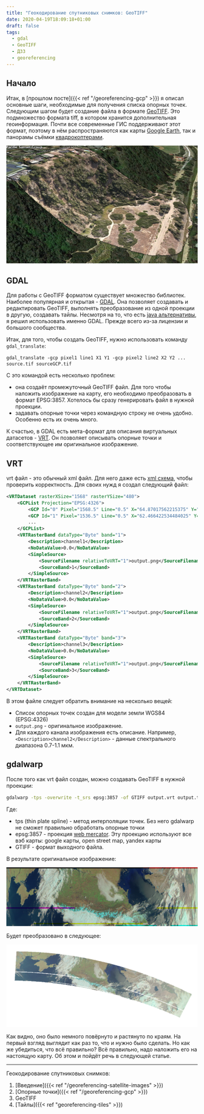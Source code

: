 ```yaml
---
title: "Геокодирование спутниковых снимков: GeoTIFF"
date: 2020-04-19T18:09:18+01:00
draft: false
tags:
  - gdal
  - GeoTIFF
  - ДЗЗ
  - georeferencing
---
```

## Начало

Итак, в [прошлом посте]({{< ref "/georeferencing-gcp" >}}) я описал основные шаги, необходимые для получения списка опорных точек. Следующим шагом будет создание файла в формате [GeoTIFF](https://en.wikipedia.org/wiki/GeoTIFF). Это подмножество формата tiff, в котором хранится дополнительная геоинформация. Почти все современные ГИС поддерживают этот формат, поэтому в нём распространяются как карты [Google Earth](https://developers.google.com/earth-engine/exporting), так и панорамы съёмки [квадрокоптерами](https://support.dronedeploy.com/docs/data-export-formats).

![](img/1.png)

## GDAL

Для работы с GeoTIFF форматом существует множество библиотек. Наиболее популярная и открытая - [GDAL](https://gdal.org). Она позволяет создавать и редактировать GeoTIFF, выполнять преобразование из одной проекции в другую, создавать тайлы. Несмотря на то, что есть [java альтернативы](https://www.geotools.org), я решил использовать именно GDAL. Прежде всего из-за лицензии и большого сообщества.

Итак, для того, чтобы создать GeoTIFF, нужно использовать команду ```gdal_translate```:

```
gdal_translate -gcp pixel1 line1 X1 Y1 -gcp pixel2 line2 X2 Y2 ... source.tif sourceGCP.tif
```

С это командой есть несколько проблем:

 * она создаёт промежуточный GeoTIFF файл. Для того чтобы наложить изображение на карту, его необходимо преобразовать в формат EPSG:3857. Хотелось бы сразу генерировать файл в нужной проекции.
 * задавать опорные точки через командную строку не очень удобно. Особенно есть их очень много.
 
К счастью, в GDAL есть мета-формат для описания виртуальных датасетов - [VRT](https://gdal.org/drivers/raster/vrt.html). Он позволяет описывать опорные точки и соответствующее им оригинальное изображение.

## VRT

vrt файл - это обычный xml файл. Для него даже есть [xml схема](https://raw.githubusercontent.com/OSGeo/gdal/master/gdal/data/gdalvrt.xsd), чтобы проверить корректность. Для своих нужд я создал следующий файл: 

```xml
<VRTDataset rasterXSize="1568" rasterYSize="480">
	<GCPList Projection="EPSG:4326">
		<GCP Id="0" Pixel="1568.5" Line="0.5" X="64.87017562215375" Y="41.05354188002164" Z="0.0" />
		<GCP Id="1" Pixel="1536.5" Line="0.5" X="62.466422534484025" Y="41.906597006909756" Z="0.0" />
		...
	</GCPList>
	<VRTRasterBand dataType="Byte" band="1">
		<Description>channel1</Description>
		<NoDataValue>0.0</NoDataValue>
		<SimpleSource>
			<SourceFilename relativeToVRT="1">output.png</SourceFilename>
			<SourceBand>1</SourceBand>
		</SimpleSource>
	</VRTRasterBand>
	<VRTRasterBand dataType="Byte" band="2">
		<Description>channel2</Description>
		<NoDataValue>0.0</NoDataValue>
		<SimpleSource>
			<SourceFilename relativeToVRT="1">output.png</SourceFilename>
			<SourceBand>2</SourceBand>
		</SimpleSource>
	</VRTRasterBand>
	<VRTRasterBand dataType="Byte" band="3">
		<Description>channel3</Description>
		<NoDataValue>0.0</NoDataValue>
		<SimpleSource>
			<SourceFilename relativeToVRT="1">output.png</SourceFilename>
			<SourceBand>3</SourceBand>
		</SimpleSource>
	</VRTRasterBand>
</VRTDataset>
```

В этом файле следует обратить внимание на несколько вещей:

 * Список опорных точек создан для модели земли WGS84 (EPSG:4326) 
 * ```output.png``` - оригинальное изображение.
 * Для каждого канала изображения есть описание. Например, ```<Description>channel2</Description>``` - данные спектрального диапазона 0.7-1.1 мкм.

## gdalwarp

После того как vrt файл создан, можно создавать GeoTIFF в нужной проекции:

```bash
gdalwarp -tps -overwrite -t_srs epsg:3857 -of GTIFF output.vrt output.tif
```

Где:

 * tps (thin plate spline) - метод интерполяции точек. Без него gdalwarp не сможет правильно обработать опорные точки
 * epsg:3857 - проекция [web mercator](https://en.wikipedia.org/wiki/Web_Mercator_projection). Эту проекцию используют все вэб карты: google карты, open street map, yandex карты
 * GTIFF - формат выходного файла.
 
В результате оригинальное изображение:

![](/img/georeferencing-satellite-images/1.png)

Будет преобразовано в следующее:

![](img/0.png)

Как видно, оно было немного повёрнуто и растянуто по краям. На первый взгляд выглядит как раз то, что и нужно было сделать. Но как же убедиться, что всё правильно? Всё правильно, надо наложить его на настоящую карту. Об этом и пойдёт речь в следующей статье.
 
<hr/>

Геокодирование спутниковых снимков:

  1. [Введение]({{< ref "/georeferencing-satellite-images" >}})
  2. [Опорные точки]({{< ref "/georeferencing-gcp" >}})
  3. GeoTIFF
  4. [Тайлы]({{< ref "georeferencing-tiles" >}})

